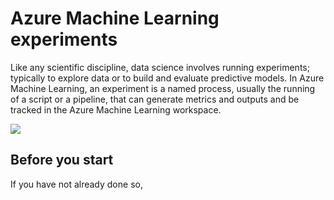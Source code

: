 # Azure Machine Learning experiments

Like any scientific discipline, data science involves running experiments; typically to explore data or to build and evaluate predictive models. In Azure Machine Learning, an experiment is a named process, usually the running of a script or a pipeline, that can generate metrics and outputs and be tracked in the Azure Machine Learning workspace.

![](https://docs.microsoft.com/en-us/learn/wwl-data-ai/intro-to-azure-machine-learning-service/media/03-01-experiment.jpg)

## Before you start

If you have not already done so, 
